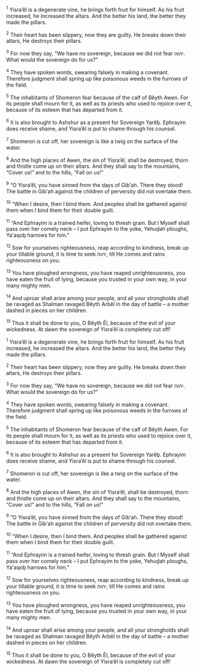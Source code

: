 <sup>1</sup> Yisra’ĕl is a degenerate vine, he brings forth fruit for himself. As his fruit increased, he increased the altars. And the better his land, the better they made the pillars.

<sup>2</sup> Their heart has been slippery, now they are guilty. He breaks down their altars, He destroys their pillars.

<sup>3</sup> For now they say, “We have no sovereign, because we did not fear יהוה. What would the sovereign do for us?”

<sup>4</sup> They have spoken words, swearing falsely in making a covenant. Therefore judgment shall spring up like poisonous weeds in the furrows of the field.

<sup>5</sup> The inhabitants of Shomeron fear because of the calf of Bĕyth Awen. For its people shall mourn for it, as well as its priests who used to rejoice over it, because of its esteem that has departed from it.

<sup>6</sup> It is also brought to Ashshur as a present for Sovereign Yarĕḇ. Ephrayim does receive shame, and Yisra’ĕl is put to shame through his counsel.

<sup>7</sup> Shomeron is cut off, her sovereign is like a twig on the surface of the water.

<sup>8</sup> And the high places of Awen, the sin of Yisra’ĕl, shall be destroyed, thorn and thistle come up on their altars. And they shall say to the mountains, “Cover us!” and to the hills, “Fall on us!”

<sup>9</sup> “O Yisra’ĕl, you have sinned from the days of Gib‛ah. There they stood! The battle in Gib‛ah against the children of perversity did not overtake them.

<sup>10</sup> “When I desire, then I bind them. And peoples shall be gathered against them when I bind them for their double guilt.

<sup>11</sup> “And Ephrayim is a trained heifer, loving to thresh grain. But I Myself shall pass over her comely neck – I put Ephrayim to the yoke, Yehuḏah ploughs, Ya‛aqoḇ harrows for him.”

<sup>12</sup> Sow for yourselves righteousness, reap according to kindness, break up your tillable ground, it is time to seek יהוה, till He comes and rains righteousness on you.

<sup>13</sup> You have ploughed wrongness, you have reaped unrighteousness, you have eaten the fruit of lying, because you trusted in your own way, in your many mighty men.

<sup>14</sup> And uproar shall arise among your people, and all your strongholds shall be ravaged as Shalman ravaged Bĕyth Arbĕl in the day of battle – a mother dashed in pieces on her children.

<sup>15</sup> Thus it shall be done to you, O Bĕyth Ĕl, because of the evil of your wickedness. At dawn the sovereign of Yisra’ĕl is completely cut off!

<sup>1</sup> Yisra’ĕl is a degenerate vine, he brings forth fruit for himself. As his fruit increased, he increased the altars. And the better his land, the better they made the pillars.

<sup>2</sup> Their heart has been slippery, now they are guilty. He breaks down their altars, He destroys their pillars.

<sup>3</sup> For now they say, “We have no sovereign, because we did not fear יהוה. What would the sovereign do for us?”

<sup>4</sup> They have spoken words, swearing falsely in making a covenant. Therefore judgment shall spring up like poisonous weeds in the furrows of the field.

<sup>5</sup> The inhabitants of Shomeron fear because of the calf of Bĕyth Awen. For its people shall mourn for it, as well as its priests who used to rejoice over it, because of its esteem that has departed from it.

<sup>6</sup> It is also brought to Ashshur as a present for Sovereign Yarĕḇ. Ephrayim does receive shame, and Yisra’ĕl is put to shame through his counsel.

<sup>7</sup> Shomeron is cut off, her sovereign is like a twig on the surface of the water.

<sup>8</sup> And the high places of Awen, the sin of Yisra’ĕl, shall be destroyed, thorn and thistle come up on their altars. And they shall say to the mountains, “Cover us!” and to the hills, “Fall on us!”

<sup>9</sup> “O Yisra’ĕl, you have sinned from the days of Gib‛ah. There they stood! The battle in Gib‛ah against the children of perversity did not overtake them.

<sup>10</sup> “When I desire, then I bind them. And peoples shall be gathered against them when I bind them for their double guilt.

<sup>11</sup> “And Ephrayim is a trained heifer, loving to thresh grain. But I Myself shall pass over her comely neck – I put Ephrayim to the yoke, Yehuḏah ploughs, Ya‛aqoḇ harrows for him.”

<sup>12</sup> Sow for yourselves righteousness, reap according to kindness, break up your tillable ground, it is time to seek יהוה, till He comes and rains righteousness on you.

<sup>13</sup> You have ploughed wrongness, you have reaped unrighteousness, you have eaten the fruit of lying, because you trusted in your own way, in your many mighty men.

<sup>14</sup> And uproar shall arise among your people, and all your strongholds shall be ravaged as Shalman ravaged Bĕyth Arbĕl in the day of battle – a mother dashed in pieces on her children.

<sup>15</sup> Thus it shall be done to you, O Bĕyth Ĕl, because of the evil of your wickedness. At dawn the sovereign of Yisra’ĕl is completely cut off!


